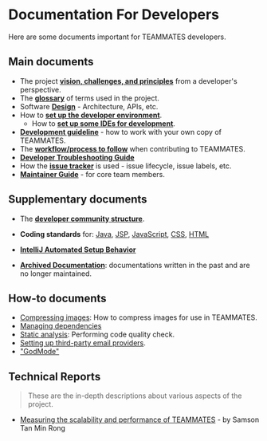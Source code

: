 # Documentation For Developers

Here are some documents important for TEAMMATES developers.

## Main documents

* The project [**vision, challenges, and principles**](overview.md) from a developer's perspective.
* The [**glossary**](glossary.md) of terms used in the project.
* Software [**Design**](design.md) - Architecture, APIs, etc.
* How to [**set up the developer environment**](setting-up.md).
  * How to [**set up some IDEs for development**](ide-usage.md).
* [**Development guideline**](development.md) - how to work with your own copy of TEAMMATES.
* The [**workflow/process to follow**](process.md) when contributing to TEAMMATES.
* [**Developer Troubleshooting Guide**](troubleshooting-guide.md)
* How the [**issue tracker**](issues.md) is used - issue lifecycle, issue labels, etc.
* [**Maintainer Guide**](maintainer-guide.md) - for core team members.

## Supplementary documents

* The [**developer community structure**](community.md).
* **Coding standards** for:
  [Java](https://oss-generic.github.io/process/codingStandards/CodingStandard-Java.html),
  [JSP](https://docs.google.com/document/d/14bXfdveXvoIaPBYpL19m4PK6oPabSnnoawj6OGjOzD4/pub?embedded=true),
  [JavaScript](https://docs.google.com/document/d/1gZ6WG6HBTJYHAtVkz9kzi_SUuzfXqzO-SvFnLuag2xM/pub?embedded=true),
  [CSS](https://docs.google.com/document/d/1wA9paRA9cS7ByStGbhRRUZLEzEzimrNQjIDPVqy1ScI/pub),
  [HTML](https://oss-generic.github.io/process/codingStandards/CodingStandard-Html.html)
* [**IntelliJ Automated Setup Behavior**](intellij-automated-setup-behavior.md)

* [**Archived Documentation**](archived): documentations written in the past and are no longer maintained.

## How-to documents

* [Compressing images](compressing-images.md): How to compress images for use in TEAMMATES.
* [Managing dependencies](dependencies.md)
* [Static analysis](static-analysis.md): Performing code quality check.
* [Setting up third-party email providers](emails.md).
* ["GodMode"](godmode.md)

## Technical Reports

> These are the in-depth descriptions about various aspects of the project.

* [Measuring the scalability and performance of TEAMMATES](techReports/Measuring-scalability-and-performance.md) - by Samson Tan Min Rong

